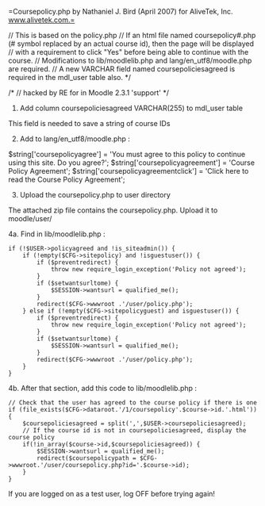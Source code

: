 =Coursepolicy.php by Nathaniel J. Bird (April 2007) for AliveTek, Inc. www.alivetek.com.=

// This is based on the policy.php 
// If an html file named coursepolicy#.php (# symbol replaced by an actual course id), then the page will be displayed 
//    with a requirement to click "Yes" before being able to continue with the course.
// Modifications to lib/moodlelib.php and lang/en_utf8/moodle.php are required. 
// A new VARCHAR field named coursepoliciesagreed is required in the mdl_user table also. 
*/

/*
//	hacked by RE for in Moodle 2.3.1 'support'
*/

1. Add column coursepoliciesagreed VARCHAR(255) to mdl_user table

This field is needed to save a string of course IDs

2. Add to lang/en_utf8/moodle.php :

$string['coursepolicyagree'] = 'You must agree to this policy to continue using this site.  Do you agree?';
$string['coursepolicyagreement'] = 'Course Policy Agreement';
$string['coursepolicyagreementclick'] = 'Click here to read the Course Policy Agreement';

3. Upload the coursepolicy.php to user directory

The attached zip file contains the coursepolicy.php. Upload it to moodle/user/

4a. Find in lib/moodlelib.php :

	if (!$USER->policyagreed and !is_siteadmin()) {
        if (!empty($CFG->sitepolicy) and !isguestuser()) {
            if ($preventredirect) {
                throw new require_login_exception('Policy not agreed');
            }
            if ($setwantsurltome) {
                $SESSION->wantsurl = qualified_me();
            }
            redirect($CFG->wwwroot .'/user/policy.php');
        } else if (!empty($CFG->sitepolicyguest) and isguestuser()) {
            if ($preventredirect) {
                throw new require_login_exception('Policy not agreed');
            }
            if ($setwantsurltome) {
                $SESSION->wantsurl = qualified_me();
            }
            redirect($CFG->wwwroot .'/user/policy.php');
        }
    }

4b. After that section, add this code to lib/moodlelib.php :

    // Check that the user has agreed to the course policy if there is one
    if (file_exists($CFG->dataroot.'/1/coursepolicy'.$course->id.'.html')) {
        $coursepoliciesagreed = split(',',$USER->coursepoliciesagreed);
        // If the course id is not in coursepoliciesagreed, display the course policy
        if(!in_array($course->id,$coursepoliciesagreed)) {
            $SESSION->wantsurl = qualified_me();
            redirect($coursepolicypath = $CFG->wwwroot.'/user/coursepolicy.php?id='.$course->id);
        }
    }

If you are logged on as a test user, log OFF before trying again!